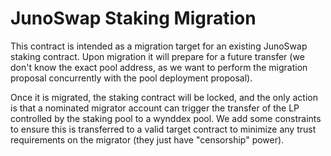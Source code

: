 # JunoSwap Staking Migration

This contract is intended as a migration target for an existing JunoSwap staking contract.
Upon migration it will prepare for a future transfer (we don't know the exact pool address,
as we want to perform the migration proposal concurrently with the pool deployment proposal).

Once it is migrated, the staking contract will be locked, and the only action is that
a nominated migrator account can trigger the transfer of the LP controlled by the staking pool
to a wynddex pool. We add some constraints to ensure this is transferred to a valid target contract
to minimize any trust requirements on the migrator (they just have "censorship" power).

